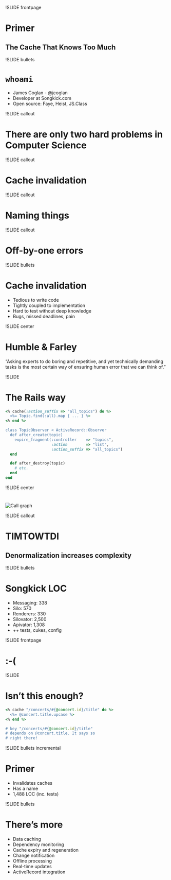 !SLIDE frontpage
# Primer
## The Cache That Knows Too Much


!SLIDE bullets
# `whoami`

* James Coglan - @jcoglan
* Developer at Songkick.com
* Open source: Faye, Heist, JS.Class


!SLIDE callout
# There are only two hard problems in Computer Science


!SLIDE callout
# Cache invalidation


!SLIDE callout
# Naming things


!SLIDE callout
# Off-by-one errors


!SLIDE bullets
# Cache invalidation

* Tedious to write code
* Tightly coupled to implementation
* Hard to test without deep knowledge
* Bugs, missed deadlines, pain


!SLIDE center
# Humble & Farley

“Asking experts to do boring and repetitive,
and yet technically demanding tasks is the most certain way of ensuring
human error that we can think of.”


!SLIDE
# The Rails way

```ruby
<% cache(:action_suffix => "all_topics") do %>
  <%= Topic.find(:all).map { ... } %>
<% end %>

class TopicObserver < ActiveRecord::Observer
  def after_create(topic)
    expire_fragment(:controller    => "topics",
                    :action        => "list",
                    :action_suffix => "all_topics")
  end

  def after_destroy(topic)
    # etc.
  end
end
```

!SLIDE center
#
![Call graph](call-graph.png)


!SLIDE callout
# TIMTOWTDI
## Denormalization increases complexity


!SLIDE bullets
# Songkick LOC

* Messaging: 338
* Silo: 570
* Renderers: 330
* Silovator: 2,500
* Apivator: 1,308
* ++ tests, cukes, config


!SLIDE frontpage
# :-(


!SLIDE
# Isn’t this enough?

```ruby
<% cache "/concerts/#{@concert.id}/title" do %>
  <%= @concert.title.upcase %>
<% end %>

# key "/concerts/#{@concert.id}/title"
# depends on @concert.title. It says so
# right there!
```

!SLIDE bullets incremental
# Primer

* Invalidates caches
* Has a name
* 1,488 LOC (inc. tests)


!SLIDE bullets
# There’s more

* Data caching
* Dependency monitoring
* Cache expiry and regeneration
* Change notification
* Offline processing
* Real-time updates
* ActiveRecord integration

